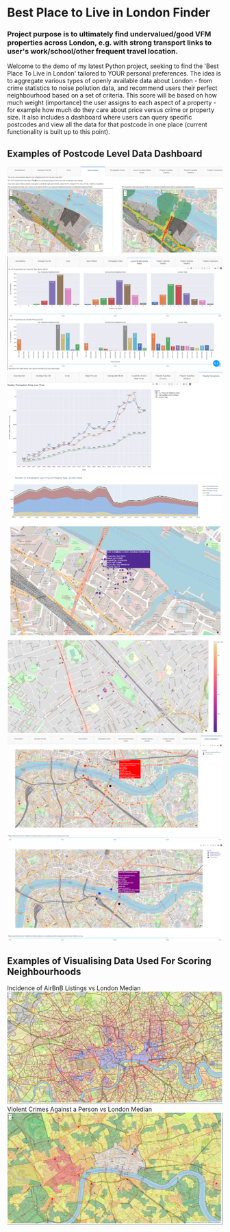 # Best Place to Live in London Finder
### Project purpose is to ultimately find undervalued/good VFM properties across London, e.g. with strong transport links to user's work/school/other frequent travel location.

Welcome to the demo of my latest Python project, seeking to find the 'Best Place To Live in London' tailored to YOUR personal preferences.
The idea is to aggregate various types of openly available data about London - from crime statistics to noise pollution data, and recommend users their perfect neighbourhood based on a set of criteria.
This score will be based on how much weight (importance) the user assigns to each aspect of a property - for example how much do they care about price versus crime or property size.
It also includes a dashboard where users can query specific postcodes and view all the data for that postcode in one place (current functionality is built up to this point).

Examples of Postcode Level Data Dashboard
------------------
![Noise Pollution](https://github.com/MochiYoshi/BPTLIL_public_demo/blob/main/noise%20pollution.PNG?raw=true)
![Council Tax Band and Build Period](https://github.com/MochiYoshi/BPTLIL_public_demo/blob/main/coucnil%20tax%20band%20and%20build%20period.png?raw=true)
![Historical Transaction Prices](https://github.com/MochiYoshi/BPTLIL_public_demo/blob/main/historical%20price.PNG?raw=true)
![Transaction Counts by Property Type](https://github.com/MochiYoshi/BPTLIL_public_demo/blob/main/transaction%20count%20by%20property%20type.PNG?raw=true)
![Individual Property Transactions Scatter](https://github.com/MochiYoshi/BPTLIL_public_demo/blob/main/Price%20paid%20example%201.png?raw=true)
![Price per square foot](https://github.com/MochiYoshi/BPTLIL_public_demo/blob/main/price%20per%20square%20foot%20example.jpg?raw=true)
![Nearby Bus Plot](https://github.com/MochiYoshi/BPTLIL_public_demo/blob/main/bus_stops_600m_radius_new.png?raw=true)
![Nearby Other Transportation Plot](https://github.com/MochiYoshi/BPTLIL_public_demo/blob/main/transport_stops_600m_radius_new.png?raw=true)

Examples of Visualising Data Used For Scoring Neighbourhoods
--------------------
Incidence of AirBnB Listings vs London Median
![Incidence of AirBnB properties](https://github.com/MochiYoshi/BPTLIL_public_demo/blob/main/airbnb%20incidence%20ratio%20vs%20london%20median.png?raw=true)
Violent Crimes Against a Person vs London Median
![Violence against persons](https://github.com/MochiYoshi/BPTLIL_public_demo/blob/main/Violence%20against%20person%20crime%20ratio%20vs%20london%20median.png?raw=true)


